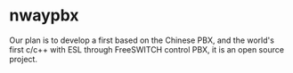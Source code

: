# nwaypbx
Our plan is to develop a first based on the Chinese PBX, and the world's first c/c++ with ESL through FreeSWITCH control PBX, it is an open source project.
